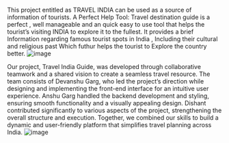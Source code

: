 This project entitled as TRAVEL INDIA can be used as a source of information of tourists.
A Perfect Help Tool: Travel destination guide is a perfect , well manageable and an quick easy to use tool that helps the tourist’s visiting INDIA to explore it to the fullest.
It provides a brief Information regarding famous tourist spots in India , Including their cultural and religious past
Which futhur helps the tourist to Explore the country better.
![image](https://github.com/user-attachments/assets/6bd9b6ce-3706-4f9b-9822-0b7a144ffd26)


Our project, Travel India Guide, was developed through collaborative teamwork and a shared vision to create a seamless travel resource. The team consists of
 Devanshu Garg, who led the project’s direction while designing and implementing the front-end interface for an intuitive user experience.
 Anshu Garg handled the backend development and styling, ensuring smooth functionality and a visually appealing design.
 Dishant contributed significantly to various aspects of the project, strengthening the overall structure and execution. 
Together, we combined our skills to build a dynamic and user-friendly platform that simplifies travel planning across India.
![image](https://github.com/user-attachments/assets/3b4db4b4-f3d9-4f04-b66f-9f9dfb31fcda)
